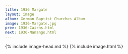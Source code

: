 ```yaml
---
title: 1936 Margate
layout: image
album: German Baptist Churches Album
image: 1936-Margate.jpg
prev: 1936-Cairns.html
next: 1936-Nanango.html
---
```

{% include image-head.md %}
{% include image.html %}